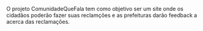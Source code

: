 O projeto ComunidadeQueFala tem como objetivo ser um site onde os cidadãos poderão fazer suas reclamções e as prefeituras darão feedback a acerca das reclamações.
